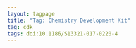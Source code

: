 ```yaml
---
layout: tagpage
title: "Tag: Chemistry Development Kit"
tag: cdk
tags: doi:10.1186/S13321-017-0220-4
---
```

